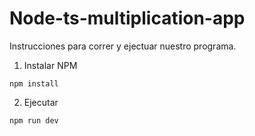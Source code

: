 ﻿# Node-ts-multiplication-app

Instrucciones para correr y ejectuar nuestro programa.

1. Instalar NPM

````
npm install
````

2.  Ejecutar

````
npm run dev
````
